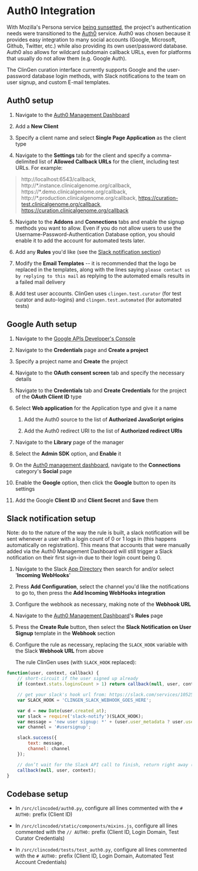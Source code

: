 # Auth0 Integration

With Mozilla's Persona service [being sunsetted](https://developer.mozilla.org/en-US/Persona), the project's authentication needs were transitioned to the [Auth0](https://auth0.com/) service. Auth0 was chosen because it provides easy integration to many social accounts (Google, Microsoft, Github, Twitter, etc.) while also providing its own user/password database. Auth0 also allows for wildcard subdomain callback URLs, even for platforms that usually do not allow them (e.g. Google Auth).

The ClinGen curation interface currently supports Google and the user-password database login methods, with Slack notifications to the team on user signup, and custom E-mail templates.


## Auth0 setup

1. Navigate to the [Auth0 Management Dashboard](https://manage.auth0.com/)

2. Add a **New Client**

3. Specify a client name and select **Single Page Application** as the client type

4. Navigate to the **Settings** tab for the client and specify a comma-delimited list of **Allowed Callback URLs** for the client, including test URLs. For example:
> http://localhost:6543/callback, http://\*.instance.clinicalgenome.org/callback, https://\*.demo.clinicalgenome.org/callback, http://\*.production.clinicalgenome.org/callback, https://curation-test.clinicalgenome.org/callback, https://curation.clinicalgenome.org/callback

5. Navigate to the **Addons** and **Connections** tabs and enable the signup methods you want to allow. Even if you do not allow users to use the Username-Password-Authentication Database option, you should enable it to add the account for automated tests later.

6. Add any **Rules** you'd like (see the [Slack notification section](#slack-notification-section))

7. Modify the **Email Templates** -- it is recommended that the logo be replaced in the templates, along with the lines saying `please contact us by replying to this mail` as replying to the automated emails results in a failed mail delivery

8. Add test user accounts. ClinGen uses `clingen.test.curator` (for test curator and auto-logins) and `clingen.test.automated` (for automated tests)


## Google Auth setup

1. Navigate to the [Google APIs Developer's Console](https://console.developers.google.com/)

2. Navigate to the **Credentials** page and **Create a project**

3. Specify a project name and **Create** the project

4. Navigate to the **OAuth consent screen** tab and specify the necessary details

5. Navigate to the **Credentials** tab and **Create Credentials** for the project of the **OAuth Client ID** type

5. Select **Web application** for the Application type and give it a name

	1. Add the Auth0 source to the list of **Authorized JavaScript origins**

	2. Add the Auth0 redirect URI to the list of **Authorized redirect URIs**

6. Navigate to the **Library** page of the manager

7. Select the **Admin SDK** option, and **Enable** it

8. On the [Auth0 management dashboard](https://manage.auth0.com/), navigate to the **Connections** category's **Social** page

9. Enable the **Google** option, then click the **Google** button to open its settings

10. Add the Google **Client ID** and **Client Secret** and **Save** them


## Slack notification setup

Note: do to the nature of the way the rule is built, a slack notification will be sent whenever a user with a login count of 0 or 1 logs in (this happens automatically on registration). This means that accounts that were manually added via the Auth0 Management Dashboard will still trigger a Slack notification on their first sign-in due to their login count being 0.

1. Navigate to the Slack [App Directory](https://clingenstanford.slack.com/apps/) then search for and/or select '**Incoming WebHooks**'

2. Press **Add Configuration**, select the channel you'd like the notifications to go to, then press the **Add Incoming WebHooks integration**

3. Configure the webhook as necessary, making note of the **Webhook URL**

4. Navigate to the [Auth0 Management Dashboard](https://manage.auth0.com/)'s **Rules** page

5. Press the **Create Rule** button, then select the **Slack Notification on User Signup** template in the **Webhook** section

6. Configure the rule as necessary, replacing the `SLACK_HOOK` variable with the Slack **Webhook URL** from above

	The rule ClinGen uses (with `SLACK_HOOK` replaced):

```javascript
function(user, context, callback) {
	// short-circuit if the user signed up already
	if (context.stats.loginsCount > 1) return callback(null, user, context);

	// get your slack's hook url from: https://slack.com/services/10525858050
	var SLACK_HOOK = 'CLINGEN_SLACK_WEBHOOK_GOES_HERE';

	var d = new Date(user.created_at);
	var slack = require('slack-notify')(SLACK_HOOK);
	var message = 'new user signup: *' + (user.user_metadata ? user.user_metadata.name : (user.name ? user.name : user.email)) + '* (' + user.email + ') at ' + d.toString();
	var channel = '#usersignup';

	slack.success({
		text: message,
		channel: channel
	});

	// don’t wait for the Slack API call to finish, return right away (the request will continue on the sandbox)`
	callback(null, user, context);
}
```


## Codebase setup

* In `/src/clincoded/auth0.py`, configure all lines commented with the `# AUTH0:` prefix (Client ID)

* In `/src/clincoded/static/components/mixins.js`, configure all lines commented with the `// AUTH0:` prefix (Client ID, Login Domain, Test Curator Credentials)

* In `/src/clincoded/tests/test_auth0.py`, configure all lines commented with the `# AUTH0:` prefix (Client ID, Login Domain, Automated Test Account Credentials)
